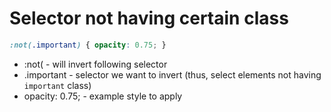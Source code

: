 # Selector not having certain class

```css
:not(.important) { opacity: 0.75; }
```

- :not( - will invert following selector
- .important - selector we want to invert (thus, select elements not having ```important``` class)
- opacity: 0.75; - example style to apply
